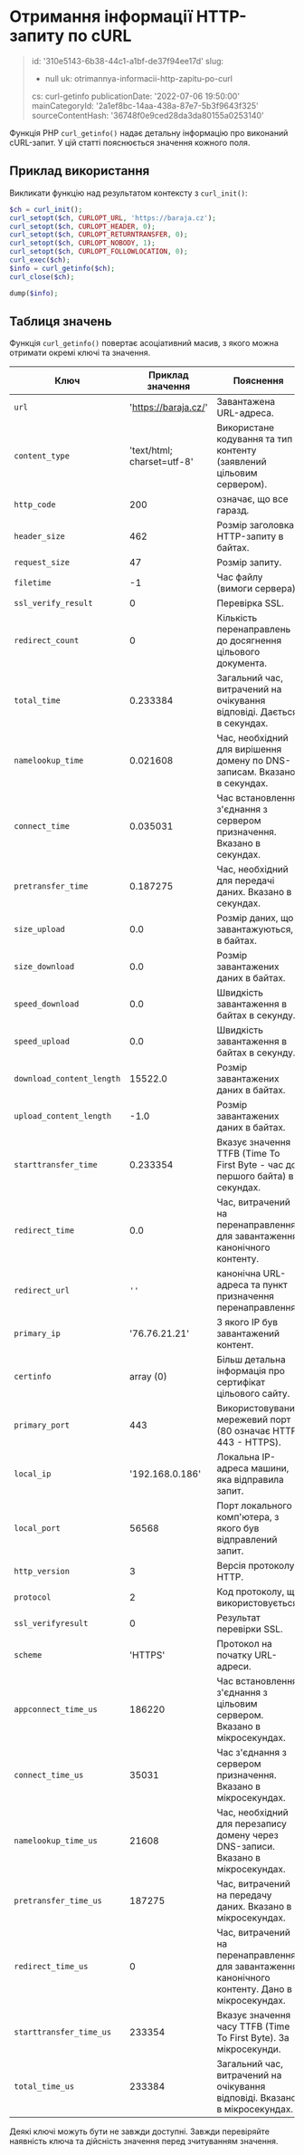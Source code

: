 Отримання інформації HTTP-запиту по cURL
========================================

> id: '310e5143-6b38-44c1-a1bf-de37f94ee17d'
> slug:
> 	- null
> 	uk: otrimannya-informacii-http-zapitu-po-curl
>
> cs: curl-getinfo
> publicationDate: '2022-07-06 19:50:00'
> mainCategoryId: '2a1ef8bc-14aa-438a-87e7-5b3f9643f325'
> sourceContentHash: '36748f0e9ced28da3da80155a0253140'

Функція PHP `curl_getinfo()` надає детальну інформацію про виконаний cURL-запит. У цій статті пояснюється значення кожного поля.

Приклад використання
---------------

Викликати функцію над результатом контексту з `curl_init()`:

```php
$ch = curl_init();
curl_setopt($ch, CURLOPT_URL, 'https://baraja.cz');
curl_setopt($ch, CURLOPT_HEADER, 0);
curl_setopt($ch, CURLOPT_RETURNTRANSFER, 0);
curl_setopt($ch, CURLOPT_NOBODY, 1);
curl_setopt($ch, CURLOPT_FOLLOWLOCATION, 0);
curl_exec($ch);
$info = curl_getinfo($ch);
curl_close($ch);

dump($info);
```

Таблиця значень
--------------

Функція `curl_getinfo()` повертає асоціативний масив, з якого можна отримати окремі ключі та значення.

| Ключ                      | Приклад значення           | Пояснення                                                                                       |
|---------------------------|----------------------------|-------------------------------------------------------------------------------------------------|
| `url`                     | 'https://baraja.cz/'       | Завантажена URL-адреса.                                                                         |
| `content_type`            | 'text/html; charset=utf-8' | Використане кодування та тип контенту (заявлений цільовим сервером).                            |
| `http_code`               | 200                        | означає, що все гаразд.                                                                         |
| `header_size`             | 462                        | Розмір заголовка HTTP-запиту в байтах.                                                          |
| `request_size`            | 47                         | Розмір запиту.                                                                                  |
| `filetime`                | -1                         | Час файлу (вимоги сервера).                                                                     |
| `ssl_verify_result`       | 0                          | Перевірка SSL.                                                                                  |
| `redirect_count`          | 0                          | Кількість перенаправлень до досягнення цільового документа.                                     |
| `total_time`              | 0.233384                   | Загальний час, витрачений на очікування відповіді. Дається в секундах.                          |
| `namelookup_time`         | 0.021608                   | Час, необхідний для вирішення домену по DNS-записам. Вказано в секундах.                        |
| `connect_time`            | 0.035031                   | Час встановлення з'єднання з сервером призначення. Вказано в секундах.                          |
| `pretransfer_time`        | 0.187275                   | Час, необхідний для передачі даних. Вказано в секундах.                                         |
| `size_upload`             | 0.0                        | Розмір даних, що завантажуються, в байтах.                                                      |
| `size_download`           | 0.0                        | Розмір завантажених даних в байтах.                                                             |
| `speed_download`          | 0.0                        | Швидкість завантаження в байтах в секунду.                                                      |
| `speed_upload`            | 0.0                        | Швидкість завантаження в байтах в секунду.                                                      |
| `download_content_length` | 15522.0                    | Розмір завантажених даних в байтах.                                                             |
| `upload_content_length`   | -1.0                       | Розмір завантажених даних в байтах.                                                             |
| `starttransfer_time`      | 0.233354                   | Вказує значення TTFB (Time To First Byte - час до першого байта) в секундах.                    |
| `redirect_time`           | 0.0                        | Час, витрачений на перенаправлення для завантаження канонічного контенту.                       |
| `redirect_url`            | `''`                       | канонічна URL-адреса та пункт призначення перенаправлення.                                      |
| `primary_ip`              | '76.76.21.21'              | З якого IP був завантажений контент.                                                            |
| `certinfo`                | array (0)                  | Більш детальна інформація про сертифікат цільового сайту.                                       |
| `primary_port`            | 443                        | Використовуваний мережевий порт (80 означає HTTP, 443 - HTTPS).                                 |
| `local_ip`                | '192.168.0.186'            | Локальна IP-адреса машини, яка відправила запит.                                                |
| `local_port`              | 56568                      | Порт локального комп'ютера, з якого був відправлений запит.                                     |
| `http_version`            | 3                          | Версія протоколу HTTP.                                                                          |
| `protocol`                | 2                          | Код протоколу, що використовується.                                                             |
| `ssl_verifyresult`        | 0                          | Результат перевірки SSL.                                                                        |
| `scheme`                  | 'HTTPS'                    | Протокол на початку URL-адреси.                                                                 |
| `appconnect_time_us`      | 186220                     | Час встановлення з'єднання з цільовим сервером. Вказано в мікросекундах.                        |
| `connect_time_us`         | 35031                      | Час з'єднання з сервером призначення. Вказано в мікросекундах.                                  |
| `namelookup_time_us`      | 21608                      | Час, необхідний для перезапису домену через DNS-записи. Вказано в мікросекундах.                |
| `pretransfer_time_us`     | 187275                     | Час, витрачений на передачу даних. Вказано в мікросекундах.                                     |
| `redirect_time_us`        | 0                          | Час, витрачений на перенаправлення для завантаження канонічного контенту. Дано в мікросекундах. |
| `starttransfer_time_us`   | 233354                     | Вказує значення часу TTFB (Time To First Byte). За мікросекунди.                                |
| `total_time_us`           | 233384                     | Загальний час, витрачений на очікування відповіді. Вказано в мікросекундах.                     |

Деякі ключі можуть бути не завжди доступні. Завжди перевіряйте наявність ключа та дійсність значення перед зчитуванням значення.
